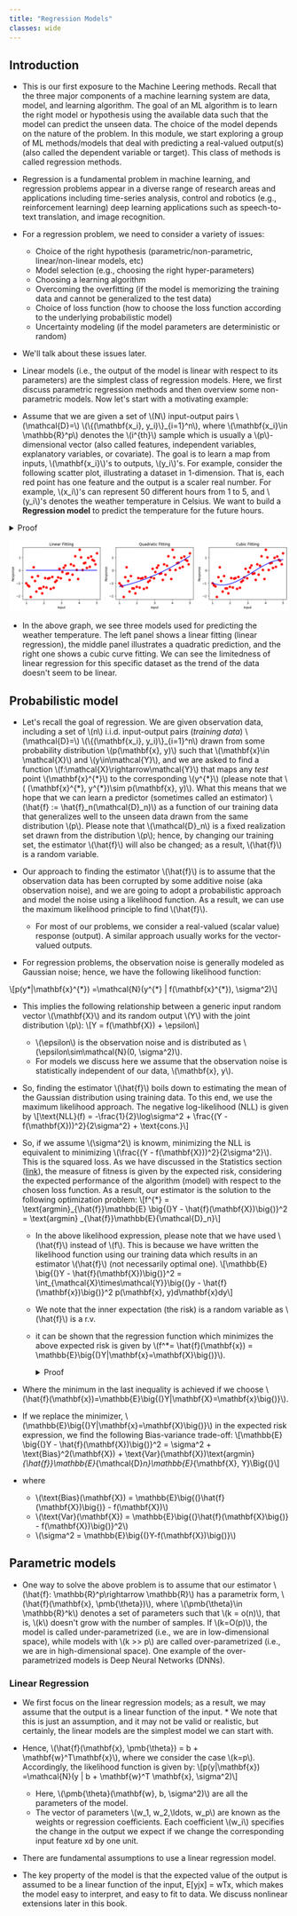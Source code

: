 ```yaml
---
title: "Regression Models"
classes: wide
---
```


## Introduction
* This is our first exposure to the Machine Leering methods. Recall that the three major components of a machine learning system are data, model, and learning algorithm. The goal of an ML algorithm is to learn the right model or hypothesis using the available data such that the model can predict the unseen data. The choice of the model depends on the nature of the problem. In this module, we start exploring a group of ML methods/models that deal with predicting a real-valued output(s) (also called the dependent variable or target). This class of methods is called regression methods. 
* Regression is a fundamental problem in machine learning, and regression problems appear in a diverse range of research areas and applications including time-series analysis, control and robotics (e.g., reinforcement learning) deep learning applications such as speech-to-text translation, and image recognition. 

* For a regression problem, we need to consider a variety of issues:
    - Choice of the right hypothesis (parametric/non-parametric, linear/non-linear models, etc)
    - Model selection (e.g., choosing the right hyper-parameters)
    - Choosing a learning algorithm
    - Overcoming the overfitting (if the model is memorizing the training data and cannot be generalized to the test data)
    - Choice of loss function (how to choose the loss function according to the underlying probabilistic model)
    - Uncertainty modeling (if the model parameters are deterministic or random)
    
* We'll talk about these issues later.
* Linear models (i.e., the output of the model is linear with respect to its parameters) are the simplest class of regression models. Here, we first discuss parametric regression methods and then overview some non-parametric models. Now let's start with a motivating example:
* Assume that we are given a set of \\(N\\) input-output pairs \\(\mathcal{D}=\\) \\(\\{(\mathbf{x_i}, y_i)\\}_{i=1}^n\\), where \\(\mathbf{x_i}\in \mathbb{R}^p\\) denotes the \\(i^{th}\\) sample which is usually a \\(p\\)-dimensional vector (also called features, independent variables, explanatory variables, or covariate). The goal is to learn a map from inputs, \\(\mathbf{x_i}\\)'s to outputs, \\(y_i\\)'s. For example, consider the following scatter plot, illustrating a dataset in 1-dimension. That is, each red point has one feature and the output is a scaler real number. For example, \\(x_i\\)'s can represent 50 different hours from 1 to 5, and \\(y_i\\)'s denotes the weather temperature in Celsius. We want to build a **Regression model** to predict the temperature for the future hours.

<details>
  <summary>Proof</summary>

    
        ```python
        import numpy as np
        import matplotlib.pyplot as plt
        
        n_samples = 50
        sigam = 0.5
        
        X = np.linspace(1, 5, n_samples)
        X = np.expand_dims(X, 1)
        y = (-np.sin(X) + sigam*np.random.randn(n_samples, 1))
        
        X_lin = np.hstack((np.ones((n_samples, 1)), X))
        w_lin = np.linalg.inv(np.matmul(X.T, X))*np.matmul(X.T, y)
        y_hat_lin = np.matmul(X, w_lin)
        
        
        X_quad = np.hstack((np.ones((n_samples, 1)), X, X**2))
        w_quad = np.matmul(np.linalg.inv(np.matmul(X_quad.T, X_quad)), np.matmul(X_quad.T, y))
        y_hat_quad = np.matmul(X_quad, w_quad)
        
        X_cub = np.hstack((np.ones((n_samples, 1)), X, X**2, X**3))
        w_cub = np.matmul(np.linalg.inv(np.matmul(X_cub.T, X_cub)), np.matmul(X_cub.T, y))
        y_hat_cub = np.matmul(X_cub, w_cub)
        
        
        plt.figure(figsize=(10,3))
        
        plt.subplot(131)
        plt.scatter(X, y, color="red", marker=".", s =200)
        plt.plot(X, y_hat_lin, color="blue", linewidth=2)
        plt.xlabel("Input")
        plt.ylabel("Response")
        plt.title("Linear Fitting")
        
        plt.subplot(132)
        plt.scatter(X, y, color="red", marker=".", s =200)
        plt.plot(X, y_hat_quad, color="blue", linewidth=2)
        plt.xlabel("Input")
        plt.ylabel("Response")
        plt.title("Quadratic Fitting")
        
        plt.subplot(133)
        plt.scatter(X, y, color="red", marker=".", s =200)
        plt.plot(X, y_hat_cub, color="blue", linewidth=2)
        plt.xlabel("Input")
        plt.ylabel("Response")
        plt.title("Cubic Fitting")
        
        plt.subplots_adjust(right=1.3)
        plt.show()
        ```
    
    
</details>

![results](/assets/images/output_2_0.png)

* In the above graph, we see three models used for predicting the weather temperature. The left panel shows a linear fitting (linear regression), the middle panel illustrates a quadratic prediction, and the right one shows a cubic curve fitting. We can see the limitedness of linear regression for this specific dataset as the trend of the data doesn't seem to be linear. 

## Probabilistic model

* Let's recall the goal of regression. We are given observation data, including a set of \\(n\\) i.i.d. input-output pairs (_training data_) \\(\mathcal{D}=\\) \\(\\{(\mathbf{x_i}, y_i)\\}_{i=1}^n\\) drawn from some probability distribution \\(p(\mathbf{x}, y)\\) such that \\(\mathbf{x}\in \mathcal{X}\\) and \\(y\in\mathcal{Y}\\), and we are asked to find a function \\(f:\mathcal{X}\rightarrow\mathcal{Y}\\) that maps any _test_ point \\(\mathbf{x}^{\*}\\) to the corresponding \\(y^{\*}\\) (please note that \\( (\mathbf{x}^{\*}, y^{\*})\sim p(\mathbf{x}, y)\\). What this means that we hope that we can learn a predictor (sometimes called an estimator)  \\(\hat{f} := \hat{f}_n(\mathcal{D}_n)\\) as a function of our training data  that generalizes well to the unseen data drawn from the same distribution \\(p\\). Please note that \\(\mathcal{D}_n\\) is a fixed realization set drawn from the distribution \\(p\\); hence, by changing our training set, the estimator \\(\hat{f}\\) will also be changed; as a result, \\(\hat{f}\\) is a random variable.

* Our approach to finding the estimator \\(\hat{f}\\) is to assume that the observation data has been corrupted by some additive noise (aka observation noise), and we are going to adopt a probabilistic approach and model the noise using a likelihood function. As a result, we can use the maximum likelihood principle to find \\(\hat{f}\\). 
    - For most of our problems, we consider a real-valued (scalar value) response (output). A similar approach usually works for the vector-valued outputs. 
* For regression problems, the observation noise is generally modeled as Gaussian noise; hence, we have the following likelihood function:

\\[p(y*\|\mathbf{x}^{\*}) =\mathcal{N}(y^{\*} \| f(\mathbf{x}^{\*}), \sigma^2)\\]

* This implies the following relationship between a generic input random vector \\(\mathbf{X}\\) and its random output \\(Y\\) with the joint distribution \\(p\\):
\\[Y = f(\mathbf{X}) + \epsilon\\]
    - \\(\epsilon\\) is the observation noise and is distributed as \\(\epsilon\sim\mathcal{N}(0, \sigma^2)\\).
    - For models we discuss here we assume that the observation noise is statistically independent of our data, \\(\mathbf{x}, y\\).

* So, finding the estimator \\(\hat{f}\\) boils down to estimating the mean of the Gaussian distribution using training data. To this end, we use the maximum likelihood approach. The negative log-likelihood (NLL) is given by
\\[\text{NLL}(f) = -\frac{1}{2}\log\sigma^2 + \frac{(Y - f(\mathbf{X}))^2}{2\sigma^2} + \text{cons.}\\]

* So, if we assume \\(\sigma^2\\) is knowm, minimizing the NLL is equivalent to minimizing \\(\frac{(Y - f(\mathbf{X}))^2}{2\sigma^2}\\). This is the squared loss. As we have discussed in the Statistics section ([link](https://mrezasoltani.github.io/_pages/Course/module_4/#what-is-statistics)), the measure of fitness is given by the expected risk, considering the expected performance of the algorithm (model) with respect to the chosen loss function. As a result, our estimator is the solution to the following optimization problem:
\\[f^{\*} = \text{argmin}_{\hat{f}}\mathbb{E} \big{(}Y - \hat{f}(\mathbf{X})\big{)}^2 = \text{argmin} _{\hat{f}}\mathbb{E}{\mathcal{D}_n}\\]

    - In the above likelihood expression, please note that we have used \\(\hat{f}\\) instead of \\(f\\). This is because we have written the likelihood function using our training data which results in an estimator \\(\hat{f}\\) (not necessarily optimal one).
     \\[\mathbb{E} \big{(}Y - \hat{f}(\mathbf{X})\big{)}^2 = \int_{\mathcal{X}\times\mathcal{Y}}\big{(}y - \hat{f}(\mathbf{x})\big{)}^2 p(\mathbf{x}, y)d\mathbf{x}dy\\]
    - We note that the inner expectation (the risk) is a random variable as \\(\hat{f}\\) is a r.v.
    - it can be shown that the regression function which minimizes the above expected risk is given by \\(f^*= \hat{f}(\mathbf{x}) = \mathbb{E}\big{(}Y\|\mathbf{x}=\mathbf{X}\big{)}\\).
    
        <details>
          <summary>Proof</summary>
            * Now let's see the optimal solution for the above minimization problem. Using the Law of Iterated Expectations:
            \begin{equation}
                 \mathbb{E} \big{(}Y - \hat{f}(\mathbf{X})\big{)}^2  = \mathbb{E}_{\mathbf{X}}\Big{(}\mathbb{E}_{Y\|\mathbf{X}}\big{(}Y - \mathbb{E}\big{(}Y\|\mathbf{X}=\mathbf{x}\big{)} + \mathbb{E} 
                 \big{(}Y\|\mathbf{X}=\mathbf{x}\big{)} - \hat{f}(\mathbf{X})\big{)}^2 \| \mathbf{X}=\mathbf{x}\Big{)}  \\\\\\\\
                 \Longrightarrow \mathbb{E} \big{(}Y - \hat{f}(\mathbf{X})\big{)}^2 = 
                 \mathbb{E}_{\mathbf{X}}\Big{(}\mathbb{E}_{Y\|\mathbf{X}}\big{(}Y - \mathbb{E}\big{(}Y\|\mathbf{X}=\mathbf{x}\big{)}\|\mathbf{X}=\mathbf{x}\big{)}^2 
                 + 2\mathbb{E}_{Y\|\mathbf{X}}\big{(}\big{(}Y - \mathbb{E}\big{(}Y\|\mathbf{X} = \mathbf{x}\big{)}\big{)}\big{(}\mathbb{E}\big{(}Y\|\mathbf{X}=\mathbf{x}\big{)} -  
                 \hat{f}(\mathbf{X})\big{)}\|\mathbf{X} = \mathbf{x}\big{)}
                 + \mathbb{E}_{Y\|\mathbf{X}=\mathbf{x}}\big{(}\mathbb{E}\big{(}Y\|\mathbf{X}=\mathbf{x}\big{)} - \hat{f}(\mathbf{X})\big{)}^2\|\mathbf{X}=\mathbf{x}\Big{)} \\\\\\\\
                 \Longrightarrow \mathbb{E} \big{(}Y - \hat{f}(\mathbf{X})\big{)}^2 = 
                 \mathbb{E}_{\mathbf{X}}\Big{(}\mathbb{E}_{Y\|\mathbf{X}}\big{(}Y - \mathbb{E}\big{(}Y\|\mathbf{X}=\mathbf{x}\big{)}\|\mathbf{X}=\mathbf{x}\big{)}^2 
                 +2\mathbb{E}_{Y\|\mathbf{X}}\big{(}\mathbb{E}\big{(}Y\|\mathbf{X}=\mathbf{x}) -\hat{f}(\mathbf{X}\big{)}\big{)}\|\mathbf{X} = \mathbf{x}\big{)}\times 0
                  + \mathbb{E}_{Y\|\mathbf{X}=\mathbf{x}}\big{(}\mathbb{E}\big{(}Y\|\mathbf{X}=\mathbf{x}\big{)} - \hat{f}(\mathbf{X})\big{)}^2\|\mathbf{X}=\mathbf{x}\Big{)} \\\\\\\\
                  \Longrightarrow \mathbb{E} \big{(}Y - \hat{f}(\mathbf{X})\big{)}^2 \geq  \mathbb{E}\big{(}Y - \mathbb{E}\big{(}Y\|\mathbf{X}=\mathbf{x}\big{)}\big{)}^2 
            \end{equation}
            
       </details>

* Where the minimum in the last inequality is achieved if we choose
                \\(\hat{f}(\mathbf{x})=\mathbb{E}\big{(}Y\|\mathbf{X}=\mathbf{x}\big{)}\\).
  
* If we replace the minimizer, \\(\mathbb{E}\big{(}Y\|\mathbf{x}=\mathbf{X}\big{)}\\) in the expected risk expression, we find the following Bias-variance trade-off:
\\[\mathbb{E} \big{(}Y - \hat{f}(\mathbf{X})\big{)}^2 = \sigma^2 + \text{Bias}^2(\mathbf{X}) + \text{Var}(\mathbf{X})\text{argmin}_{\hat{f}}\mathbb{E}_{\mathcal{D}_n}\mathbb{E}_{\mathbf{X}, Y}\Big{(}\\]

* where
    - \\(\text{Bias}(\mathbf{X}) = \mathbb{E}\big{(}\hat{f}(\mathbf{X})\big{)} - f(\mathbf{X})\\)
    - \\(\text{Var}(\mathbf{X}) = \mathbb{E}\big{(}\hat{f}(\mathbf{X}\big{)} - f(\mathbf{X})\big{)}^2\\)
    - \\(\sigma^2 = \mathbb{E}\big{(}Y-f(\mathbf{X})\big{)}\\)

## Parametric models

* One way to solve the above problem is to assume that our estimator \\(\hat{f}: \mathbb{R}^p\rightarrow \mathbb{R}\\) has a parametrix form, \\(\hat{f}(\mathbf{x}, \pmb{\theta})\\), where \\(\pmb{\theta}\in \mathbb{R}^k\\) denotes a set of parameters such that \\(k = o(n)\\), that is, \\(k\\) doesn't grow with the number of samples. If \\(k=O(p)\\), the model is called under-parametrized (i.e., we are in low-dimensional space), while models with \\(k >> p\\) are called over-parametrized (i.e., we are in high-dimensional space). One example of the over-parametrized models is Deep Neural Networks (DNNs).

### Linear Regression

* We first focus on the linear regression models; as a result, we may assume that the output is a linear function of the input. * We note that this is just an assumption, and it may not be valid or realistic, but certainly, the linear models are the simplest model we can start with. 
* Hence, \\(\hat{f}(\mathbf{x}, \pmb{\theta}) = b + \mathbf{w}^T\mathbf{x}\\), where we consider the case \\(k=p\\). Accordingly, the likelihood function is given by:
\\[p(y\|\mathbf{x}) =\mathcal{N}(y \| b + \mathbf{w}^T \mathbf{x}, \sigma^2)\\]
    - Here, \\(\pmb{\theta}(\mathbf{w}, b, \sigma^2)\\) are all the parameters of the model. 
    - The vector of parameters \\(w_1, w_2,\ldots, w_p\\) are known as the weights or regression coefficients. Each coefficient       \\(w_i\\) specifies the change in the output we expect if we change the corresponding input feature xd by one unit.

* There are fundamental assumptions to use a linear regression model.

* The key property of the model is that the expected value of the output is assumed to be a linear function of the input, E[yjx] = wTx, which makes the model easy to interpret, and easy to fit to data. We discuss nonlinear extensions later in this book.


```python

```

